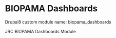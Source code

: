 # BIOPAMA Dashboards

Drupal8 custom module name: biopama_dashboards

JRC BIOPAMA Dashboards Module
